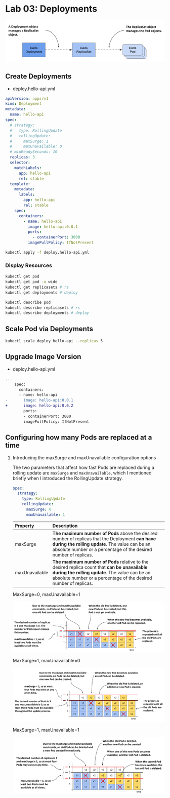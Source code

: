 # Lab 03: Deployments

![deployment](./images/deployments-replicaSets-pods.png)

## Create Deployments

- deploy.hello-api.yml

```yaml
apiVersion: apps/v1
kind: Deployment
metadata:
  name: hello-api
spec:
  # strategy:
  #   type: RollingUpdate
  #   rollingUpdate:
  #     maxSurge: 1
  #     maxUnavailable: 0
  # minReadySeconds: 10
  replicas: 3
  selector:
    matchLabels:
      app: hello-api
      rel: stable
  template:
    metadata:
      labels:
        app: hello-api
        rel: stable
    spec:
      containers:
        - name: hello-api
          image: hello-api:0.0.1
          ports:
            - containerPort: 3000
          imagePullPolicy: IfNotPresent
```

```sh
kubectl apply -f deploy.hello-api.yml
```

### Display Resources

```sh
kubectl get pod
kubectl get pod -o wide
kubectl get replicasets # rs
kubectl get deployments # deploy
```

```sh
kubectl describe pod
kubectl describe replicasets # rs
kubectl describe deployments # deploy
```

## Scale Pod via Deployments

```sh
kubectl scale deploy hello-api --replicas 5
```

## Upgrade Image Version

- deploy.hello-api.yml

```diff
...
    spec:
      containers:
      - name: hello-api
-       image: hello-api:0.0.1
+       image: hello-api:0.0.2
        ports:
        - containerPort: 3000
        imagePullPolicy: IfNotPresent
```

## Configuring how many Pods are replaced at a time

1. Introducing the maxSurge and maxUnavailable configuration options

   The two parameters that affect how fast Pods are replaced during a rolling update are `maxSurge` and `maxUnavailable`, which I mentioned briefly when I introduced the RollingUpdate strategy.

   ```yaml
   spec:
     strategy:
       type: RollingUpdate
       rollingUpdate:
         maxSurge: 0
         maxUnavailable: 1
   ```

   | Property       | Description                                                                                                                                                                                                            |
   | -------------- | ---------------------------------------------------------------------------------------------------------------------------------------------------------------------------------------------------------------------- |
   | maxSurge       | **The maximum number of Pods** above the desired number of replicas that the Deployment **can have during the rolling update**. The value can be an absolute number or a percentage of the desired number of replicas. |
   | maxUnavailable | **The maximum number of Pods** relative to the desired replica count that **can be unavailable during the rolling update**. The value can be an absolute number or a percentage of the desired number of replicas.     |

   MaxSurge=0, maxUnavailable=1

   ![maxSurge-0-maxUnavailable-1](./images/maxSurge-0-maxUnavailable-1.png)

   MaxSurge=1, maxUnavailable=0

   ![maxSurge-1-maxUnavailable-0](./images/maxSurge-1-maxUnavailable-0.png)

   MaxSurge=1, maxUnavailable=1

   ![maxSurge-1-maxUnavailable-1](./images/maxSurge-1-maxUnavailable-1.png)
